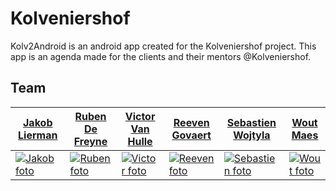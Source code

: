 # Kolveniershof

Kolv2Android is an android app created for the Kolveniershof project. This app is an agenda made for the clients and their mentors @Kolveniershof.

## Team

| <a href="https://github.com/JakobLierman" target="_blank">**Jakob Lierman**</a> | <a href="https://github.com/RubenDeFreyne" target="_blank">**Ruben De Freyne**</a>  | <a href="https://github.com/VictorOwnt" target="_blank">**Victor Van Hulle**</a> | <a href="https://github.com/reeveng" target="_blank">**Reeven Govaert**</a> | <a href="https://github.com/SWeB06" target="_blank">**Sebastien Wojtyla**</a> |<a href="https://github.com/WoutMaes" target="_blank">**Wout Maes**</a> |
| --- | --- | --- | --- | --- | --- |
| [![Jakob foto](https://avatars2.githubusercontent.com/u/25779630?s=460&v=4)](https://github.com/JakobLierman) | [![Ruben foto](https://avatars2.githubusercontent.com/u/25815999?s=460&v=4)](https://github.com/RubenDeFreyne) | [![Victor foto](https://avatars2.githubusercontent.com/u/17174095?s=460&v=4)](https://github.com/VictorOwnt) | [![Reeven foto](https://avatars3.githubusercontent.com/u/36441093?s=460&v=4)](https://github.com/reeveng)| [![Sebastien foto](https://avatars2.githubusercontent.com/u/36441058?s=460&v=4)](https://github.com/SWeB06) | [![Wout foto](https://avatars0.githubusercontent.com/u/36442271?s=460&v=4)](https://github.com/WoutMaes) 
